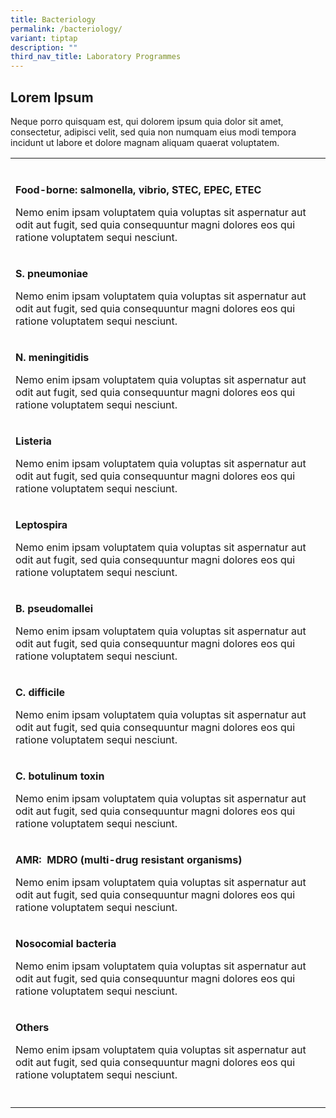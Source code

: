 ```yaml
---
title: Bacteriology
permalink: /bacteriology/
variant: tiptap
description: ""
third_nav_title: Laboratory Programmes
---
```

<h2>Lorem Ipsum</h2>
<p>Neque porro quisquam est, qui dolorem ipsum quia dolor sit amet, consectetur,
adipisci velit, sed quia non numquam eius modi tempora incidunt ut labore
et dolore magnam aliquam quaerat voluptatem.</p>
<table>
<tbody>
<tr>
<td rowspan="1" colspan="1">
<p></p>
</td>
</tr>
<tr>
<td rowspan="1" colspan="1">
<p><strong>Food-borne: salmonella, vibrio, STEC, EPEC, ETEC</strong>
</p>
<p>Nemo enim ipsam voluptatem quia voluptas sit aspernatur aut odit aut fugit,
sed quia consequuntur magni dolores eos qui ratione voluptatem sequi nesciunt.</p>
</td>
</tr>
<tr>
<td rowspan="1" colspan="1">
<p><strong>S. pneumoniae</strong>
</p>
<p>Nemo enim ipsam voluptatem quia voluptas sit aspernatur aut odit aut fugit,
sed quia consequuntur magni dolores eos qui ratione voluptatem sequi nesciunt.</p>
</td>
</tr>
<tr>
<td rowspan="1" colspan="1">
<p><strong>N. meningitidis</strong>
</p>
<p>Nemo enim ipsam voluptatem quia voluptas sit aspernatur aut odit aut fugit,
sed quia consequuntur magni dolores eos qui ratione voluptatem sequi nesciunt.</p>
</td>
</tr>
<tr>
<td rowspan="1" colspan="1">
<p><strong>Listeria</strong>
</p>
<p>Nemo enim ipsam voluptatem quia voluptas sit aspernatur aut odit aut fugit,
sed quia consequuntur magni dolores eos qui ratione voluptatem sequi nesciunt.</p>
</td>
</tr>
<tr>
<td rowspan="1" colspan="1">
<p><strong>Leptospira</strong>
</p>
<p>Nemo enim ipsam voluptatem quia voluptas sit aspernatur aut odit aut fugit,
sed quia consequuntur magni dolores eos qui ratione voluptatem sequi nesciunt.</p>
</td>
</tr>
<tr>
<td rowspan="1" colspan="1">
<p><strong>B. pseudomallei</strong>
</p>
<p>Nemo enim ipsam voluptatem quia voluptas sit aspernatur aut odit aut fugit,
sed quia consequuntur magni dolores eos qui ratione voluptatem sequi nesciunt.</p>
</td>
</tr>
<tr>
<td rowspan="1" colspan="1">
<p><strong>C. difficile</strong>
</p>
<p>Nemo enim ipsam voluptatem quia voluptas sit aspernatur aut odit aut fugit,
sed quia consequuntur magni dolores eos qui ratione voluptatem sequi nesciunt.</p>
</td>
</tr>
<tr>
<td rowspan="1" colspan="1">
<p><strong>C. botulinum toxin</strong>
</p>
<p>Nemo enim ipsam voluptatem quia voluptas sit aspernatur aut odit aut fugit,
sed quia consequuntur magni dolores eos qui ratione voluptatem sequi nesciunt.</p>
</td>
</tr>
<tr>
<td rowspan="1" colspan="1">
<p><strong>AMR:&nbsp; MDRO (multi-drug resistant organisms)</strong>
</p>
<p>Nemo enim ipsam voluptatem quia voluptas sit aspernatur aut odit aut fugit,
sed quia consequuntur magni dolores eos qui ratione voluptatem sequi nesciunt.</p>
</td>
</tr>
<tr>
<td rowspan="1" colspan="1">
<p><strong>Nosocomial bacteria</strong>
</p>
<p>Nemo enim ipsam voluptatem quia voluptas sit aspernatur aut odit aut fugit,
sed quia consequuntur magni dolores eos qui ratione voluptatem sequi nesciunt.</p>
</td>
</tr>
<tr>
<td rowspan="1" colspan="1">
<p><strong>Others</strong>
</p>
<p>Nemo enim ipsam voluptatem quia voluptas sit aspernatur aut odit aut fugit,
sed quia consequuntur magni dolores eos qui ratione voluptatem sequi nesciunt.</p>
</td>
</tr>
<tr>
<td rowspan="1" colspan="1">
<p></p>
</td>
</tr>
</tbody>
</table>
<p></p>